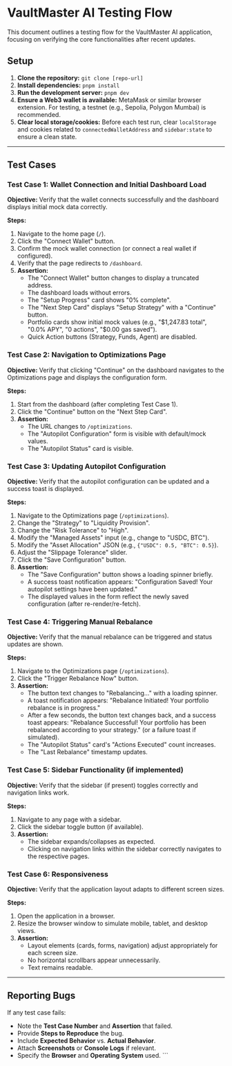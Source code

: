 # VaultMaster AI Testing Flow

This document outlines a testing flow for the VaultMaster AI application, focusing on verifying the core functionalities after recent updates.

## **Setup**

1.  **Clone the repository:** `git clone [repo-url]`
2.  **Install dependencies:** `pnpm install`
3.  **Run the development server:** `pnpm dev`
4.  **Ensure a Web3 wallet is available:** MetaMask or similar browser extension. For testing, a testnet (e.g., Sepolia, Polygon Mumbai) is recommended.
5.  **Clear local storage/cookies:** Before each test run, clear `localStorage` and cookies related to `connectedWalletAddress` and `sidebar:state` to ensure a clean state.

---

## **Test Cases**

### **Test Case 1: Wallet Connection and Initial Dashboard Load**

**Objective:** Verify that the wallet connects successfully and the dashboard displays initial mock data correctly.

**Steps:**

1.  Navigate to the home page (`/`).
2.  Click the "Connect Wallet" button.
3.  Confirm the mock wallet connection (or connect a real wallet if configured).
4.  Verify that the page redirects to `/dashboard`.
5.  **Assertion:**
    *   The "Connect Wallet" button changes to display a truncated address.
    *   The dashboard loads without errors.
    *   The "Setup Progress" card shows "0% complete".
    *   The "Next Step Card" displays "Setup Strategy" with a "Continue" button.
    *   Portfolio cards show initial mock values (e.g., "$1,247.83 total", "0.0% APY", "0 actions", "$0.00 gas saved").
    *   Quick Action buttons (Strategy, Funds, Agent) are disabled.

### **Test Case 2: Navigation to Optimizations Page**

**Objective:** Verify that clicking "Continue" on the dashboard navigates to the Optimizations page and displays the configuration form.

**Steps:**

1.  Start from the dashboard (after completing Test Case 1).
2.  Click the "Continue" button on the "Next Step Card".
3.  **Assertion:**
    *   The URL changes to `/optimizations`.
    *   The "Autopilot Configuration" form is visible with default/mock values.
    *   The "Autopilot Status" card is visible.

### **Test Case 3: Updating Autopilot Configuration**

**Objective:** Verify that the autopilot configuration can be updated and a success toast is displayed.

**Steps:**

1.  Navigate to the Optimizations page (`/optimizations`).
2.  Change the "Strategy" to "Liquidity Provision".
3.  Change the "Risk Tolerance" to "High".
4.  Modify the "Managed Assets" input (e.g., change to "USDC, BTC").
5.  Modify the "Asset Allocation" JSON (e.g., `{"USDC": 0.5, "BTC": 0.5}`).
6.  Adjust the "Slippage Tolerance" slider.
7.  Click the "Save Configuration" button.
8.  **Assertion:**
    *   The "Save Configuration" button shows a loading spinner briefly.
    *   A success toast notification appears: "Configuration Saved! Your autopilot settings have been updated."
    *   The displayed values in the form reflect the newly saved configuration (after re-render/re-fetch).

### **Test Case 4: Triggering Manual Rebalance**

**Objective:** Verify that the manual rebalance can be triggered and status updates are shown.

**Steps:**

1.  Navigate to the Optimizations page (`/optimizations`).
2.  Click the "Trigger Rebalance Now" button.
3.  **Assertion:**
    *   The button text changes to "Rebalancing..." with a loading spinner.
    *   A toast notification appears: "Rebalance Initiated! Your portfolio rebalance is in progress."
    *   After a few seconds, the button text changes back, and a success toast appears: "Rebalance Successful! Your portfolio has been rebalanced according to your strategy." (or a failure toast if simulated).
    *   The "Autopilot Status" card's "Actions Executed" count increases.
    *   The "Last Rebalance" timestamp updates.

### **Test Case 5: Sidebar Functionality (if implemented)**

**Objective:** Verify that the sidebar (if present) toggles correctly and navigation links work.

**Steps:**

1.  Navigate to any page with a sidebar.
2.  Click the sidebar toggle button (if available).
3.  **Assertion:**
    *   The sidebar expands/collapses as expected.
    *   Clicking on navigation links within the sidebar correctly navigates to the respective pages.

### **Test Case 6: Responsiveness**

**Objective:** Verify that the application layout adapts to different screen sizes.

**Steps:**

1.  Open the application in a browser.
2.  Resize the browser window to simulate mobile, tablet, and desktop views.
3.  **Assertion:**
    *   Layout elements (cards, forms, navigation) adjust appropriately for each screen size.
    *   No horizontal scrollbars appear unnecessarily.
    *   Text remains readable.

---

## **Reporting Bugs**

If any test case fails:

*   Note the **Test Case Number** and **Assertion** that failed.
*   Provide **Steps to Reproduce** the bug.
*   Include **Expected Behavior** vs. **Actual Behavior**.
*   Attach **Screenshots** or **Console Logs** if relevant.
*   Specify the **Browser** and **Operating System** used.
\`\`\`
